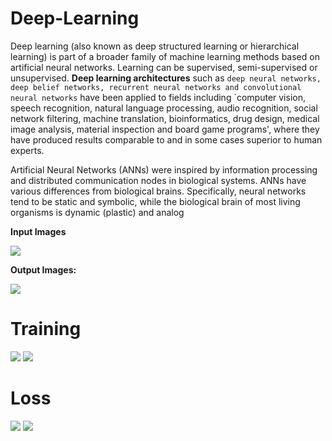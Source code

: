 # Deep-Learning
Deep learning (also known as deep structured learning or hierarchical learning) is part of a broader family of machine learning methods based on artificial neural networks. Learning can be supervised, semi-supervised or unsupervised. **Deep learning architectures** such as `deep neural networks, deep belief networks, recurrent neural networks and convolutional neural networks` have been applied to fields including `computer vision, speech recognition, natural language processing, audio recognition, social network filtering, machine translation, bioinformatics, drug design, medical image analysis, material inspection and board game programs', where they have produced results comparable to and in some cases superior to human experts.

Artificial Neural Networks (ANNs) were inspired by information processing and distributed communication nodes in biological systems. ANNs have various differences from biological brains. Specifically, neural networks tend to be static and symbolic, while the biological brain of most living organisms is dynamic (plastic) and analog

**Input Images**

![](https://lh3.googleusercontent.com/-DSEAJ--cNFc/XtnlB3Y1DlI/AAAAAAAAoY4/3xHa-eGLuFgSVRQSNCzWOcLgwsIyYPmTQCK8BGAsYHg/s0/IMG-20200122-WA0013.jpg)

**Output Images:**

![](img/download.png)

# Training 
![](https://github.com/reddyprasade/Deep-Learning/blob/master/img/epoch_accuracy.svg)
![](https://github.com/reddyprasade/Deep-Learning/blob/master/img/epoch_accuracy%20(1).svg)

# Loss 
![](https://github.com/reddyprasade/Deep-Learning/blob/master/img/epoch_loss.svg)
![](https://github.com/reddyprasade/Deep-Learning/blob/master/img/epoch_loss%20(1).svg)
